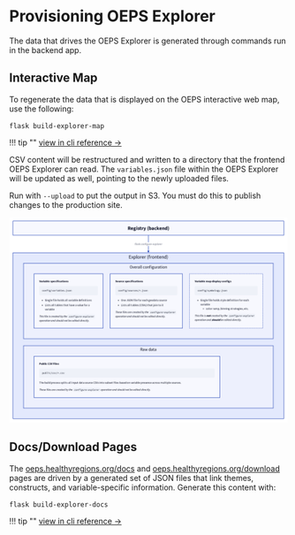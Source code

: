 # Provisioning OEPS Explorer

The data that drives the OEPS Explorer is generated through commands run in the backend app.

## Interactive Map

To regenerate the data that is displayed on the OEPS interactive web map, use the following:

```shell
flask build-explorer-map
```

!!! tip ""
    [view in cli reference &rarr;](../reference/cli/build-explorer-map.md)

CSV content will be restructured and written to a directory that the frontend OEPS Explorer can read. The `variables.json` file within the OEPS Explorer will be updated as well, pointing to the newly uploaded files.

Run with `--upload` to put the output in S3. You must do this to publish changes to the production site.

![breakdown of config content](../img/explorer-build-process.png)

## Docs/Download Pages

The [oeps.healthyregions.org/docs](https://oeps.healthyregions.org/docs) and [oeps.healthyregions.org/download](https://oeps.healthyregions.org/download) pages are driven by a generated set of JSON files that link themes, constructs, and variable-specific information. Generate this content with:

```shell
flask build-explorer-docs
```

!!! tip ""
    [view in cli reference &rarr;](../reference/cli/build-explorer-docs.md)

